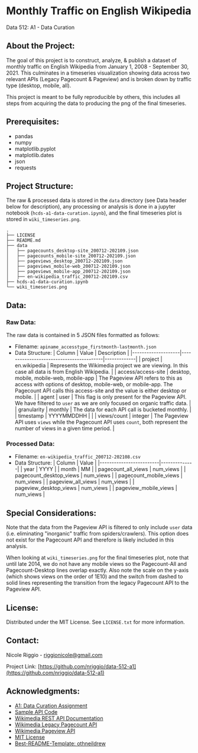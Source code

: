 # Monthly Traffic on English Wikipedia 
Data 512: A1 - Data Curation

<!-- ABOUT THE PROJECT -->
## About the Project:
The goal of this project is to construct, analyze, & publish a dataset of monthly traffic on English Wikipedia from January 1, 2008 - September 30, 2021. This culminates in a timeseries visualization showing data across two relevant APIs (Legacy Pagecount & Pageview) and is broken down by traffic type (desktop, mobile, all).

This project is meant to be fully reproducible by others, this includes all steps from acquiring the data to producing the png of the final timeseries.

<!-- PREREQUISITES -->
## Prerequisites:

* pandas
* numpy
* matplotlib.pyplot
* matplotlib.dates
* json
* requests

<!-- PROJECT STRUCTURE -->
## Project Structure:

The raw & processed data is stored in the `data` directory (see Data header below for description), any processing or analysis is done in a jupyter notebook (`hcds-a1-data-curation.ipynb`), and the final timeseries plot is stored in `wiki_timeseries.png`.

```
.
├── LICENSE
├── README.md
├── data
│   ├── pagecounts_desktop-site_200712-202109.json
│   ├── pagecounts_mobile-site_200712-202109.json
│   ├── pageviews_desktop_200712-202109.json
│   ├── pageviews_mobile-web_200712-202109.json
│   ├── pageviews_mobile-app_200712-202109.json
│   ├── en-wikipedia_traffic_200712-202109.csv
├── hcds-a1-data-curation.ipynb
└── wiki_timeseries.png
```

<!-- DATA -->
## Data:

### Raw Data:

The raw data is contained in 5 JSON files formatted as follows:
* Filename: `apiname_accesstype_firstmonth-lastmonth.json`
* Data Structure:
    |     Column         | Value                                   | Description |
    |--------------------|-----------------------------------------|-------------|
    | project            | en.wikipedia                            | Represents the Wikimedia project we are viewing. In this case all data is from English Wikipedia.            |
    | access/access-site | desktop, mobile, mobile-web, mobile-app | The Pageview API refers to this as access with options of desktop, mobile-web, or mobile-app. The Pagecount API calls this access-site and the value is either desktop or mobile.             |
    | agent              | user                                    | This flag is only present for the Pageview API. We have filtered to `user` as we are only focused on organic traffic data.            |
    | granularity        | monthly                                 |  The data for each API call is bucketed monthly.           |
    | timestamp          | YYYYMMDDHH                              |              |
    | views/count        | integer                                 | The Pageview API uses `views` while the Pagecount API uses `count`, both represent the number of views in a given time period.             |


### Processed Data:
* Filename: `en-wikipedia_traffic_200712-202108.csv`
* Data Structure:
    |     Column              | Value        |
    |-------------------------|--------------|
    | year                    | YYYY         |
    | month                   | MM           |
    | pagecount_all_views     | num_views    |
    | pagecount_desktop_views | num_views    |
    | pagecount_mobile_views  | num_views    |
    | pageview_all_views      | num_views    |
    | pageview_desktop_views  | num_views    |
    | pageview_mobile_views   | num_views    |

<!-- SPECIAL CONSIDERATIONS -->
## Special Considerations:

Note that the data from the Pageview API is filtered to only include `user` data (i.e. eliminating "inorganic" traffic from spiders/crawlers). This option does not exist for the Pagecount API and therefore is likely included in this analysis.

When looking at `wiki_timeseries.png` for the final timeseries plot, note that until late 2014, we do not have any mobile views so the Pagecount-All and Pagecount-Desktop lines overlap exactly. Also note the scale on the y-axis (which shows views on the order of 1E10) and the switch from dashed to solid lines representing the transition from the legacy Pagecount API to the Pageview API.

<!-- LICENSE -->
## License:

Distributed under the MIT License. See `LICENSE.txt` for more information.


<!-- CONTACT -->
## Contact:

Nicole Riggio - riggionicole@gmail.com

Project Link: [https://github.com/nriggio/data-512-a1](https://github.com/nriggio/data-512-a1)


<!-- ACKNOWLEDGMENTS -->
## Acknowledgments:

* [A1: Data Curation Assignment](https://docs.google.com/document/d/1groRZyhgOwBxlSyE4vKEhYa-khKet8iWVaVDAgOH_Y4/edit#)
* [Sample API Code](https://public.paws.wmcloud.org/User:Jtmorgan/data512_a1_example.ipynb)
* [Wikimedia REST API Documentation](https://www.mediawiki.org/wiki/Wikimedia_REST_API)
* [Wikimedia Legacy Pagecount API](https://wikimedia.org/api/rest_v1/#/Legacy%20data/get_metrics_legacy_pagecounts_aggregate__project___access_site___granularity___start___end_)
* [Wikimedia Pageview API](https://wikimedia.org/api/rest_v1/#/Pageviews_data/get_metrics_pageviews_aggregate_project_access_agent_granularity_start_end)
* [MIT License](https://opensource.org/licenses/MIT)
* [Best-README-Template: othneildrew](https://github.com/othneildrew/Best-README-Template)

